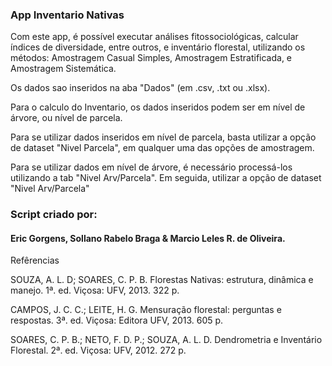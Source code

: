 
### App Inventario Nativas

Com este app, é possível executar análises fitossociológicas, calcular índices de diversidade, entre outros, e inventário florestal, utilizando os métodos: Amostragem Casual Simples, Amostragem Estratificada, e Amostragem Sistemática.

Os dados sao inseridos na aba "Dados" (em .csv, .txt ou .xlsx).

Para o calculo do Inventario, os dados inseridos podem ser em nível de árvore, ou nível de parcela. 

Para se utilizar dados inseridos em nível de parcela, basta utilizar a opção de dataset "Nivel Parcela", em qualquer uma das opções de amostragem.

Para se utilizar dados em nível de árvore, é necessário processá-los utilizando a tab "Nivel Arv/Parcela". Em seguida, utilizar a opção de dataset "Nivel Arv/Parcela"


### Script criado por:

#### Eric Gorgens, Sollano Rabelo Braga & Marcio Leles R. de Oliveira.


Refêrencias

SOUZA, A. L. D; SOARES, C. P. B. Florestas Nativas: estrutura, dinâmica e manejo. 1ª. ed. Viçosa: UFV, 2013. 322 p.

CAMPOS, J. C. C.; LEITE, H. G. Mensuração florestal: perguntas e respostas. 3ª. ed. Viçosa: Editora UFV, 2013. 605 p.

SOARES, C. P. B.; NETO, F. D. P.; SOUZA, A. L. D. Dendrometria e Inventário Florestal. 2ª. ed. Viçosa: UFV, 2012. 272 p.
